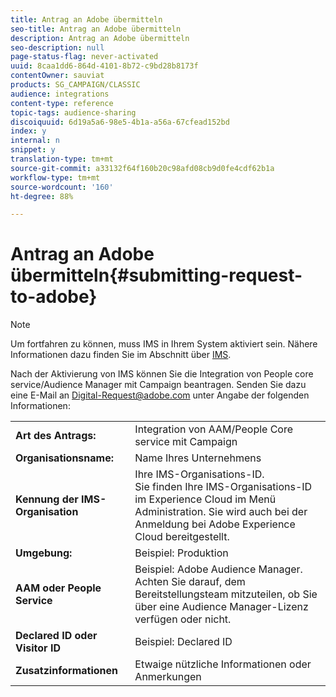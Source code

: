 ```yaml
---
title: Antrag an Adobe übermitteln
seo-title: Antrag an Adobe übermitteln
description: Antrag an Adobe übermitteln
seo-description: null
page-status-flag: never-activated
uuid: 8caa1dd6-864d-4101-8b72-c9bd28b8173f
contentOwner: sauviat
products: SG_CAMPAIGN/CLASSIC
audience: integrations
content-type: reference
topic-tags: audience-sharing
discoiquuid: 6d19a5a6-98e5-4b1a-a56a-67cfead152bd
index: y
internal: n
snippet: y
translation-type: tm+mt
source-git-commit: a33132f64f160b20c98afd08cb9d0fe4cdf62b1a
workflow-type: tm+mt
source-wordcount: '160'
ht-degree: 88%

---
```



# Antrag an Adobe übermitteln{#submitting-request-to-adobe}

>[!NOTE]
>
>Um fortfahren zu können, muss IMS in Ihrem System aktiviert sein. Nähere Informationen dazu finden Sie im Abschnitt über [IMS](../../integrations/using/about-adobe-id.md).

Nach der Aktivierung von IMS können Sie die Integration von People core service/Audience Manager mit Campaign beantragen. Senden Sie dazu eine E-Mail an [Digital-Request@adobe.com](mailto:Digital-Request@adobe.com) unter Angabe der folgenden Informationen:

<table> 
 <tbody> 
  <tr> 
   <td> <strong>Art des Antrags:</strong><br /> </td> 
   <td> Integration von AAM/People Core service mit Campaign </td> 
  </tr> 
  <tr> 
   <td> <strong>Organisationsname:</strong><br /> </td> 
   <td> Name Ihres Unternehmens </td> 
  </tr> 
  <tr> 
   <td> <strong>Kennung der IMS-Organisation</strong><br /> </td> 
   <td> Ihre IMS-Organisations-ID. <br> Sie finden Ihre IMS-Organisations-ID im Experience Cloud im Menü Administration. Sie wird auch bei der Anmeldung bei Adobe Experience Cloud bereitgestellt. </td> 
  </tr> 
  <tr> 
   <td> <strong>Umgebung:</strong><br /> </td> 
   <td> Beispiel: Produktion </td> 
  </tr> 
  <tr> 
   <td> <strong>AAM oder People Service</strong><br /> </td> 
   <td> Beispiel: Adobe Audience Manager. Achten Sie darauf, dem Bereitstellungsteam mitzuteilen, ob Sie über eine Audience Manager-Lizenz verfügen oder nicht.</td> 
  </tr> 
  <tr> 
   <td> <strong>Declared ID oder Visitor ID</strong><br /> </td> 
   <td> Beispiel: Declared ID </td> 
  </tr> 
  <tr> 
   <td> <strong>Zusatzinformationen</strong><br /> </td> 
   <td> Etwaige nützliche Informationen oder Anmerkungen </td> 
  </tr> 
 </tbody> 
</table>
